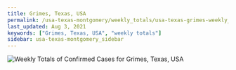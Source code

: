 ```yaml
---
title: Grimes, Texas, USA
permalink: /usa-texas-montgomery/weekly_totals/usa-texas-grimes-weekly_totals.html
last_updated: Aug 3, 2021
keywords: ["Grimes, Texas, USA", "weekly totals"]
sidebar: usa-texas-montgomery_sidebar
---
```


![Weekly Totals of Confirmed Cases for Grimes, Texas, USA](/covid_tracker/images/graphs/usa-texas-grimes-weekly_totals_graph.png)
